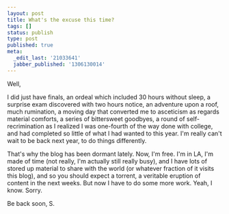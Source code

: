 ```yaml
---
layout: post
title: What's the excuse this time?
tags: []
status: publish
type: post
published: true
meta:
  _edit_last: '21033641'
  jabber_published: '1306130014'
---
```

Well,

I did just have finals, an ordeal which included 30 hours without sleep, a surprise exam discovered with two hours notice, an adventure upon a roof, much rumination, a moving day that converted me to asceticism as regards material comforts, a series of bittersweet goodbyes, a round of self-recrimination as I realized I was one-fourth of the way done with college, and had completed so little of what I had wanted to this year. I'm really can't wait to be back next year, to do things differently. 

That's why the blog has been dormant lately. Now, I'm free. I'm in LA, I'm made of time (not really, I'm actually still really busy), and I have lots of stored up material to share with the world (or whatever fraction of it visits this blog), and so you should expect a torrent, a veritable eruption of content in the next weeks. But now I have to do some more work. Yeah, I know. Sorry.

Be back soon,
S.
